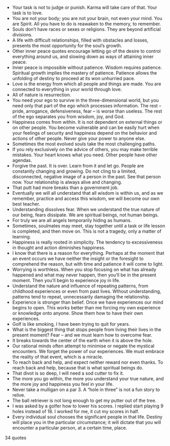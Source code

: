  - Your task is not to judge or punish. Karma will take care of that. Your task is to love.
 - You are not your body; you are not your brain, not even your mind. You are Spirit. All you have to do is reawaken to the memory, to remember.
 - Souls don’t have races or sexes or religions. They are beyond artificial divisions.
 - A life with difficult relationships, filled with obstacles and losses, presents the most opportunity for the soul’s growth.
 - Other inner peace quotes encourage letting go of the desire to control everything around us, and slowing down as ways of attaining inner peace.
 - Inner peace is impossible without patience. Wisdom requires patience. Spiritual growth implies the mastery of patience. Patience allows the unfolding of destiny to proceed at its won unhurried pace.
 - Love is the energy from which all people and things are made. You are connected to everything in your world through love.
 - All of nature is resurrection.
 - You need your ego to survive in the three-dimensional world, but you need only that part of the ego which processes information. The rest – pride, arrogance, defensiveness, fear – is worse than useless. The rest of the ego separates you from wisdom, joy, and God.
 - Happiness comes from within. It is not dependent on external things or on other people. You become vulnerable and can be easily hurt when your feelings of security and happiness depend on the behavior and actions of other people. Never give your power to anyone else.
 - Sometimes the most evolved souls take the most challenging paths.
 - If you rely exclusively on the advice of others, you may make terrible mistakes. Your heart knows what you need. Other people have other agendas.
 - Forgive the past. It is over. Learn from it and let go. People are constantly changing and growing. Do not cling to a limited, disconnected, negative image of a person in the past. See that person now. Your relationship is always alive and changing.
 - That putt had more breaks than a government job.
 - Eventually we will all understand that all wisdom is within us, and as we remember, practice and access this wisdom, we will become our own best teacher.
 - Understanding dissolves fear. When we understand the true nature of our being, fears dissipate. We are spiritual beings, not human beings.
 - For truly we are all angels temporarily hiding as humans.
 - Sometimes, soulmates may meet, stay together until a task or life lesson is completed, and then move on. This is not a tragedy, only a matter of learning.
 - Happiness is really rooted in simplicity. The tendency to excessiveness in thought and action diminishes happiness.
 - I know that there is a reason for everything. Perhaps at the moment that an event occurs we have neither the insight or the foresight to comprehend the reason, but with time and patience it will come to light.
 - Worrying is worthless. When you stop focusing on what has already happened and what may never happen, then you’ll be in the present moment. Then you’ll begin to experience joy in life.
 - Understand the nature and influence of repeating patterns, from childhood experiences or even from past lives. Wthout understanding, patterns tend to repeat, unnecessarily damaging the relationship.
 - Experience is stronger than belief. Once we have experiences our mind begins to open. This works better than me forcing my own experience or knowledge onto anyone. Show them how to have their own experiences.
 - Golf is like smoking, I have been trying to quit for years.
 - What is the biggest thing that stops people from living their lives in the present moment? Fear – and we must learn how to overcome fear.
 - It breaks towards the center of the earth when it is above the hole.
 - Our rational minds often attempt to minimise or negate the mystical encounters. We forget the power of our experiences. We must embrace the reality of that event, which is a miracle.
 - To reach back and help, and expect neither reward nor even thanks. To reach back and help, because that is what spiritual beings do.
 - That divot is so deep, I will need a sod cutter to fix it.
 - The more you go within, the more you understand your true nature, and the more joy and happiness you feel in your life.
 - Never take a mulligan on a par 3. A “hole in three” is not a fun story to relive.
 - The ball retriever is not long enough to get my putter out of the tree.
 - I was asked by a golfer how to lower his scores. I replied start playing 9 holes instead of 18. I worked for me, it cut my scores in half.
 - Every individual soul chooses the significant people in that life. Destiny will place you in the particular circumstance; it will dictate that you will encounter a particular person, at a certain time, place.

34 quotes